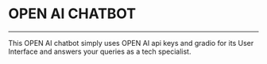 # OPEN AI CHATBOT
<hr>
This OPEN AI chatbot simply uses OPEN AI api keys and gradio for its User Interface and answers your queries as a tech specialist.
